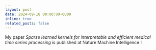 ```yaml
---
layout: post
date: 2024-09-18 00:00:00-0000
inline: true
related_posts: false
---
```


My paper *Sparse learned kernels for interpretable and efficient medical time series processing* is published at Nature Machine Intelligence !